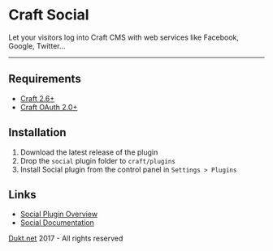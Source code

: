 # Craft Social

Let your visitors log into Craft CMS with web services like Facebook, Google, Twitter…

-------------------------------------------

## Requirements

- [Craft 2.6+](https://craftcms.com/)
- [Craft OAuth 2.0+](https://dukt.net/craft/oauth)

## Installation

1. Download the latest release of the plugin
2. Drop the `social` plugin folder to `craft/plugins`
3. Install Social plugin from the control panel in `Settings > Plugins`

## Links

- [Social Plugin Overview](https://dukt.net/craft/social/)
- [Social Documentation](https://dukt.net/craft/social/docs)

[Dukt.net](https://dukt.net/) 2017 - All rights reserved